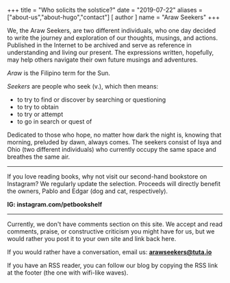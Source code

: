 +++
title = "Who solicits the solstice?"
date = "2019-07-22"
aliases = ["about-us","about-hugo","contact"]
[ author ]
  name = "Araw Seekers"
+++

We, the Araw Seekers, are two different individuals, who one day decided to write the journey and exploration of our thoughts, musings, and actions. Published in the Internet to be archived and serve as reference in understanding and living our present. The expressions written, hopefully, may help others navigate their own future musings and adventures.

_Araw_ is the Filipino term for the Sun. 

_Seekers_ are people who seek (v.), which then means:
 
* to try to find or discover by searching or questioning 
* to try to obtain 
* to try or attempt
* to go in search or quest of 

Dedicated to those who hope, no matter how dark the night is, knowing that morning, preluded by dawn, always comes. The seekers consist of Isya and Ohio (two different individuals) who currently occupy the same space and breathes the same air.

---

If you love reading books, why not visit our second-hand bookstore on Instagram? We regularly update the selection. Proceeds will directly benefit the owners, Pablo and Edgar (dog and cat, respectively).

**IG: instagram.com/petbookshelf**

---

Currently, we don't have comments section on this site. We accept and read comments, praise, or constructive criticism you might have for us, but we would rather you post it to your own site and link back here.

If you would rather have a conversation, email us: **arawseekers@tuta.io**

If you have an RSS reader, you can follow our blog by copying the RSS link at the footer (the one with wifi-like waves).
